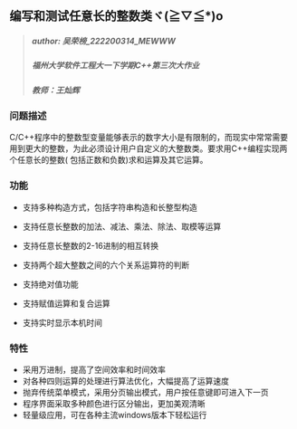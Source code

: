 ## 编写和测试任意长的整数类ヾ(≧▽≦*)o

> ##### author: 吴荣榜_222200314_MEWWW
>
> ##### 福州大学软件工程大一下学期C++第三次大作业
>
> ##### 教师：王灿辉

### 问题描述

C/C++程序中的整数型变量能够表示的数字大小是有限制的，而现实中常常需要用到更大的整数，为此必须设计用户自定义的大整数类。要求用C++编程实现两个任意长的整数(
包括正数和负数)求和运算及其它运算。

### 功能

- 支持多种构造方式，包括字符串构造和长整型构造

- 支持任意长整数的加法、减法、乘法、除法、取模等运算
- 支持任意长整数的2-16进制的相互转换
- 支持两个超大整数之间的六个关系运算符的判断
- 支持绝对值功能
- 支持赋值运算和复合运算
- 支持实时显示本机时间

### 特性

- 采用万进制，提高了空间效率和时间效率
- 对各种四则运算的处理进行算法优化，大幅提高了运算速度
- 抛弃传统菜单模式，采用分页输出模式，用户按任意键即可进入下一页
- 程序界面采取多种颜色进行区分输出，更加美观清晰
- 轻量级应用，可在各种主流windows版本下轻松运行